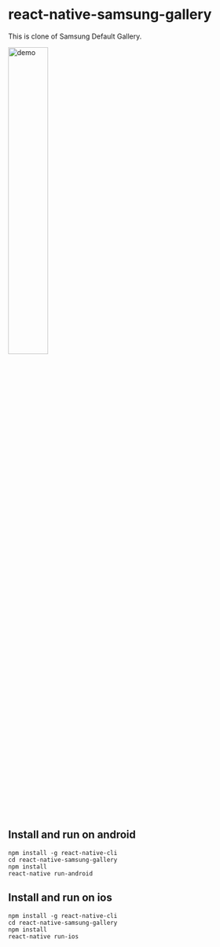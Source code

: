 # react-native-samsung-gallery
This is clone of Samsung Default Gallery.


<img src="https://www.linkpicture.com/q/Screenshot_20220224-182453_Gallery.jpg" alt="demo" width="40%"/>

## Install and run on android
```
npm install -g react-native-cli
cd react-native-samsung-gallery
npm install
react-native run-android
```

## Install and run on ios
```
npm install -g react-native-cli
cd react-native-samsung-gallery
npm install
react-native run-ios
```
